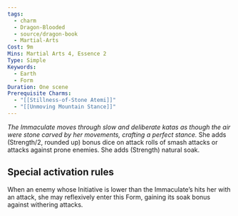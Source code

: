 ```yaml
---
tags:
  - charm
  - Dragon-Blooded
  - source/dragon-book
  - Martial-Arts
Cost: 9m
Mins: Martial Arts 4, Essence 2
Type: Simple
Keywords:
  - Earth
  - Form
Duration: One scene
Prerequisite Charms:
  - "[[Stillness-of-Stone Atemi]]"
  - "[[Unmoving Mountain Stance]]"
---
```

*The Immaculate moves through slow and deliberate katas as though the air were stone carved by her movements, crafting a perfect stance.*
She adds (Strength/2, rounded up) bonus dice on attack rolls of smash attacks or attacks against prone enemies. She adds (Strength) natural soak. 
## Special activation rules
When an enemy whose Initiative is lower than the Immaculate’s hits her with an attack, she may reflexively enter this Form, gaining its soak bonus against withering attacks.